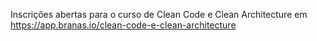 Inscrições abertas para o curso de Clean Code e Clean Architecture em https://app.branas.io/clean-code-e-clean-architecture